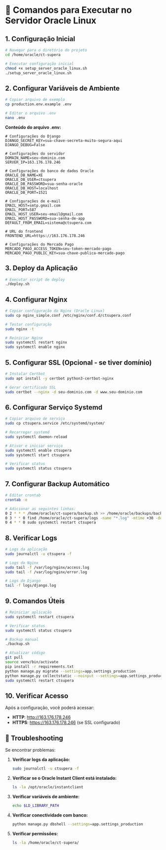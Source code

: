 # 🚀 Comandos para Executar no Servidor Oracle Linux

## 1. Configuração Inicial

```bash
# Navegar para o diretório do projeto
cd /home/oracle/ct-supera

# Executar configuração inicial
chmod +x setup_server_oracle_linux.sh
./setup_server_oracle_linux.sh
```

## 2. Configurar Variáveis de Ambiente

```bash
# Copiar arquivo de exemplo
cp production.env.example .env

# Editar o arquivo .env
nano .env
```

**Conteúdo do arquivo .env:**
```env
# Configurações do Django
DJANGO_SECRET_KEY=sua-chave-secreta-muito-segura-aqui
DJANGO_DEBUG=False

# Configurações do servidor
DOMAIN_NAME=seu-dominio.com
SERVER_IP=163.176.178.246

# Configurações do banco de dados Oracle
ORACLE_DB_NAME=XE
ORACLE_DB_USER=ctsupera
ORACLE_DB_PASSWORD=sua-senha-oracle
ORACLE_DB_HOST=localhost
ORACLE_DB_PORT=1521

# Configurações de e-mail
EMAIL_HOST=smtp.gmail.com
EMAIL_PORT=587
EMAIL_HOST_USER=seu-email@gmail.com
EMAIL_HOST_PASSWORD=sua-senha-de-app
DEFAULT_FROM_EMAIL=sistema@ctsupera.com

# URL do frontend
FRONTEND_URL=https://163.176.178.246

# Configurações do Mercado Pago
MERCADO_PAGO_ACCESS_TOKEN=seu-token-mercado-pago
MERCADO_PAGO_PUBLIC_KEY=sua-chave-publica-mercado-pago
```

## 3. Deploy da Aplicação

```bash
# Executar script de deploy
./deploy.sh
```

## 4. Configurar Nginx

```bash
# Copiar configuração do Nginx (Oracle Linux)
sudo cp nginx_simple.conf /etc/nginx/conf.d/ctsupera.conf

# Testar configuração
sudo nginx -t

# Reiniciar Nginx
sudo systemctl restart nginx
sudo systemctl enable nginx
```

## 5. Configurar SSL (Opcional - se tiver domínio)

```bash
# Instalar Certbot
sudo apt install -y certbot python3-certbot-nginx

# Gerar certificado SSL
sudo certbot --nginx -d seu-dominio.com -d www.seu-dominio.com
```

## 6. Configurar Serviço Systemd

```bash
# Copiar arquivo de serviço
sudo cp ctsupera.service /etc/systemd/system/

# Recarregar systemd
sudo systemctl daemon-reload

# Ativar e iniciar serviço
sudo systemctl enable ctsupera
sudo systemctl start ctsupera

# Verificar status
sudo systemctl status ctsupera
```

## 7. Configurar Backup Automático

```bash
# Editar crontab
crontab -e

# Adicionar as seguintes linhas:
0 2 * * * /home/oracle/ct-supera/backup.sh >> /home/oracle/backups/backup.log 2>&1
0 3 * * 0 find /home/oracle/ct-supera/logs -name "*.log" -mtime +30 -delete
0 4 * * 0 sudo systemctl restart ctsupera
```

## 8. Verificar Logs

```bash
# Logs da aplicação
sudo journalctl -u ctsupera -f

# Logs do Nginx
sudo tail -f /var/log/nginx/access.log
sudo tail -f /var/log/nginx/error.log

# Logs do Django
tail -f logs/django.log
```

## 9. Comandos Úteis

```bash
# Reiniciar aplicação
sudo systemctl restart ctsupera

# Verificar status
sudo systemctl status ctsupera

# Backup manual
./backup.sh

# Atualizar código
git pull
source venv/bin/activate
pip install -r requirements.txt
python manage.py migrate --settings=app.settings_production
python manage.py collectstatic --noinput --settings=app.settings_production
sudo systemctl restart ctsupera
```

## 10. Verificar Acesso

Após a configuração, você poderá acessar:
- **HTTP**: http://163.176.178.246
- **HTTPS**: https://163.176.178.246 (se SSL configurado)

## 🚨 Troubleshooting

Se encontrar problemas:

1. **Verificar logs da aplicação:**
   ```bash
   sudo journalctl -u ctsupera -f
   ```

2. **Verificar se o Oracle Instant Client está instalado:**
   ```bash
   ls -la /opt/oracle/instantclient
   ```

3. **Verificar variáveis de ambiente:**
   ```bash
   echo $LD_LIBRARY_PATH
   ```

4. **Verificar conectividade com banco:**
   ```bash
   python manage.py dbshell --settings=app.settings_production
   ```

5. **Verificar permissões:**
   ```bash
   ls -la /home/oracle/ct-supera/
   ``` 